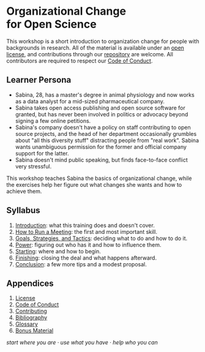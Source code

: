 # Organizational&nbsp;Change for&nbsp;Open&nbsp;Science

This workshop is a short introduction to organization change
for people with backgrounds in research.
All of the material is available under an [open license](./LICENSE.md),
and contributions through our [repository][repo] are welcome.
All contributors are required to respect our [Code of Conduct](./CODE_OF_CONDUCT.md).

## Learner Persona

-   Sabina, 28, has a master's degree in animal physiology
    and now works as a data analyst for a mid-sized pharmaceutical company.
-   Sabina takes open access publishing and open source software for granted,
    but has never been involved in politics or advocacy beyond signing a few online petitions.
-   Sabina's company doesn't have a policy on staff contributing to open source projects,
    and the head of her department occasionally grumbles about "all this diversity stuff" distracting people from "real work".
    Sabina wants unambiguous permission for the former and official company support for the latter.
-   Sabina doesn't mind public speaking,
    but finds face-to-face conflict very stressful.

This workshop teaches Sabina the basics of organizational change,
while the exercises help her figure out what changes she wants
and how to achieve them.

## Syllabus

<div id="syllabus" markdown="1">

1.  [Introduction](./01_intro/): what this training does and doesn't cover.
1.  [How to Run a Meeting](./02_meeting/): the first and most important skill.
1.  [Goals, Strategies, and Tactics](./03_gst/): deciding what to do and how to do it.
1.  [Power](./04_power/): figuring out who has it and how to influence them.
1.  [Starting](./05_start/): where and how to begin.
1.  [Finishing](./06_finish/): closing the deal and what happens afterward.
1.  [Conclusion](./07_finale/): a few more tips and a modest proposal.

</div>

##  Appendices

<div id="appendices" markdown="1">

1.  [License](./LICENSE.md)
1.  [Code of Conduct](./CODE_OF_CONDUCT.md)
1.  [Contributing](./CONTRIBUTING.md)
1.  [Bibliography](./bibliography/)
1.  [Glossary](./glossary/)
1.  [Bonus Material](./bonus/)

</div>

<p class="center">
  <em>
    start where you are
    &middot;
    use what you have
    &middot;
    help who you can
  </em>
</p>

[email]: mailto:gvwilson@third-bit.com
[repo]: https://github.com/gvwilson/change
